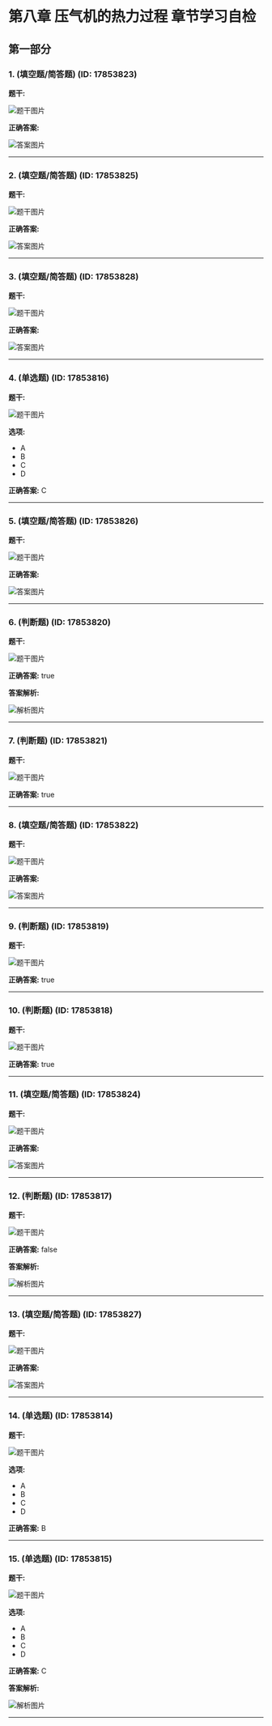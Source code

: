 # 第八章 压气机的热力过程 章节学习自检

## 第一部分

### 1. (填空题/简答题) (ID: 17853823)

**题干:**

![题干图片](question_1_17853823/title_img_1.png)

**正确答案:**

![答案图片](question_1_17853823/correct_answer_1_img_1.png)

---

### 2. (填空题/简答题) (ID: 17853825)

**题干:**

![题干图片](question_2_17853825/title_img_1.png)

**正确答案:**

![答案图片](question_2_17853825/correct_answer_1_img_1.png)

---

### 3. (填空题/简答题) (ID: 17853828)

**题干:**

![题干图片](question_3_17853828/title_img_1.png)

**正确答案:**

![答案图片](question_3_17853828/correct_answer_1_img_1.png)

---

### 4. (单选题) (ID: 17853816)

**题干:**

![题干图片](question_4_17853816/title_img_1.png)

**选项:**
- A
- B
- C
- D

**正确答案:**
C

---

### 5. (填空题/简答题) (ID: 17853826)

**题干:**

![题干图片](question_5_17853826/title_img_1.png)

**正确答案:**

![答案图片](question_5_17853826/correct_answer_1_img_1.png)

---

### 6. (判断题) (ID: 17853820)

**题干:**

![题干图片](question_6_17853820/title_img_1.png)

**正确答案:**
true

**答案解析:**

![解析图片](question_6_17853820/correct_replay_img_1.png)

---

### 7. (判断题) (ID: 17853821)

**题干:**

![题干图片](question_7_17853821/title_img_1.png)

**正确答案:**
true

---

### 8. (填空题/简答题) (ID: 17853822)

**题干:**

![题干图片](question_8_17853822/title_img_1.png)

**正确答案:**

![答案图片](question_8_17853822/correct_answer_1_img_1.png)

---

### 9. (判断题) (ID: 17853819)

**题干:**

![题干图片](question_9_17853819/title_img_1.png)

**正确答案:**
true

---

### 10. (判断题) (ID: 17853818)

**题干:**

![题干图片](question_10_17853818/title_img_1.png)

**正确答案:**
true

---

### 11. (填空题/简答题) (ID: 17853824)

**题干:**

![题干图片](question_11_17853824/title_img_1.png)

**正确答案:**

![答案图片](question_11_17853824/correct_answer_1_img_1.png)

---

### 12. (判断题) (ID: 17853817)

**题干:**

![题干图片](question_12_17853817/title_img_1.png)

**正确答案:**
false

**答案解析:**

![解析图片](question_12_17853817/correct_replay_img_1.png)

---

### 13. (填空题/简答题) (ID: 17853827)

**题干:**

![题干图片](question_13_17853827/title_img_1.png)

**正确答案:**

![答案图片](question_13_17853827/correct_answer_1_img_1.png)

---

### 14. (单选题) (ID: 17853814)

**题干:**

![题干图片](question_14_17853814/title_img_1.png)

**选项:**
- A
- B
- C
- D

**正确答案:**
B

---

### 15. (单选题) (ID: 17853815)

**题干:**

![题干图片](question_15_17853815/title_img_1.png)

**选项:**
- A
- B
- C
- D

**正确答案:**
C

**答案解析:**

![解析图片](question_15_17853815/correct_replay_img_1.png)

---

